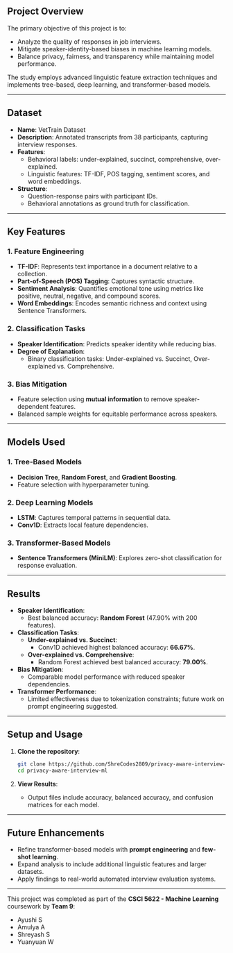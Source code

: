 ## **Project Overview**
The primary objective of this project is to:
- Analyze the quality of responses in job interviews.
- Mitigate speaker-identity-based biases in machine learning models.
- Balance privacy, fairness, and transparency while maintaining model performance.

The study employs advanced linguistic feature extraction techniques and implements tree-based, deep learning, and transformer-based models.

---

## **Dataset**
- **Name**: VetTrain Dataset
- **Description**: Annotated transcripts from 38 participants, capturing interview responses.
- **Features**:
  - Behavioral labels: under-explained, succinct, comprehensive, over-explained.
  - Linguistic features: TF-IDF, POS tagging, sentiment scores, and word embeddings.
- **Structure**:
  - Question-response pairs with participant IDs.
  - Behavioral annotations as ground truth for classification.

---

## **Key Features**
### 1. **Feature Engineering**
- **TF-IDF**: Represents text importance in a document relative to a collection.
- **Part-of-Speech (POS) Tagging**: Captures syntactic structure.
- **Sentiment Analysis**: Quantifies emotional tone using metrics like positive, neutral, negative, and compound scores.
- **Word Embeddings**: Encodes semantic richness and context using Sentence Transformers.

### 2. **Classification Tasks**
- **Speaker Identification**: Predicts speaker identity while reducing bias.
- **Degree of Explanation**:
  - Binary classification tasks: Under-explained vs. Succinct, Over-explained vs. Comprehensive.

### 3. **Bias Mitigation**
- Feature selection using **mutual information** to remove speaker-dependent features.
- Balanced sample weights for equitable performance across speakers.

---

## **Models Used**
### 1. **Tree-Based Models**
- **Decision Tree**, **Random Forest**, and **Gradient Boosting**.
- Feature selection with hyperparameter tuning.

### 2. **Deep Learning Models**
- **LSTM**: Captures temporal patterns in sequential data.
- **Conv1D**: Extracts local feature dependencies.

### 3. **Transformer-Based Models**
- **Sentence Transformers (MiniLM)**: Explores zero-shot classification for response evaluation.

---

## **Results**
- **Speaker Identification**:
  - Best balanced accuracy: **Random Forest** (47.90% with 200 features).
- **Classification Tasks**:
  - **Under-explained vs. Succinct**:
    - Conv1D achieved highest balanced accuracy: **66.67%**.
  - **Over-explained vs. Comprehensive**:
    - Random Forest achieved best balanced accuracy: **79.00%**.
- **Bias Mitigation**:
  - Comparable model performance with reduced speaker dependencies.
- **Transformer Performance**:
  - Limited effectiveness due to tokenization constraints; future work on prompt engineering suggested.

---

## **Setup and Usage**
1. **Clone the repository**:
   ```bash
   git clone https://github.com/ShreCodes2809/privacy-aware-interview-ml.git
   cd privacy-aware-interview-ml
   ```

2. **View Results**:
   - Output files include accuracy, balanced accuracy, and confusion matrices for each model.

---

## **Future Enhancements**
- Refine transformer-based models with **prompt engineering** and **few-shot learning**.
- Expand analysis to include additional linguistic features and larger datasets.
- Apply findings to real-world automated interview evaluation systems.

---

This project was completed as part of the **CSCI 5622 - Machine Learning** coursework by **Team 9**:
- Ayushi S
- Amulya A
- Shreyash S
- Yuanyuan W
